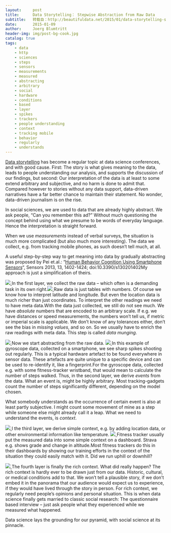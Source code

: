 ```yaml
---
layout:     post
title:      Data Storytelling： Stepwise Abstraction from Raw Data
subtitle:   转载自：http://beautifuldata.net/2015/01/data-storytelling-stepwise-abstraction-from-raw-data/
date:       2015-01-09
author:     Joerg Blumtritt
header-img: img/post-bg-cook.jpg
catalog: true
tags:
    - data
    - http
    - sciences
    - steps
    - sensors
    - measurements
    - measured
    - abstracting
    - arbitrary
    - social
    - hardware
    - conditions
    - based
    - layer
    - spikes
    - trackers
    - people understanding
    - context
    - tracking mobile
    - behavior
    - regularly
    - understands
---
```


[Data storytelling](http://datarella.com/data-stories-from-facts-to-fiction) has become a regular topic at data science conferences, and with good cause. First: The story is what gives meaning to the data, leads to people understanding our analysis, and supports the discussion of our findings, but second: Our interpretation of the data is at least to some extend arbitrary and subjective, and no harm is done to admit that. Compared however to stories without any data support, data-driven narratives have a far better chance to maintain their statement. No wonder, data-driven journalism is on the rise.

In social sciences, we are used to data that are already highly abstract. We ask people, “Can you remember this ad?” Without much questioning the concept behind using what we presume to be words of everyday language. Hence the interpretation is straight forward.

When we use *measurements* instead of verbal surveys, the situation is much more complicated (but also much more interesting). The data we collect, e.g. from tracking mobile phones, as such doesn’t tell much, at all.

A useful step-by-step way to get meaning into data by gradually abstracting was proposed by Pei et.al.: “[Human Behavior Cognition Using Smartphone Sensors](http://www.mdpi.com/1424-8220/13/2/1402)“, Sensors 2013, 13, 1402-1424; doi:10.3390/s130201402My approach is just a simplification of theirs.

[![](http://beautifuldata.net/wp-content/uploads/2015/01/pyramid2-150x150.png)
](http://beautifuldata.net/wp-content/uploads/2015/01/pyramid2.png)In the first layer, we collect the raw data – which often is a demanding task in its own right.[![](http://beautifuldata.net/wp-content/uploads/2015/01/rawdata-300x169.png)
](http://beautifuldata.net/wp-content/uploads/2015/01/rawdata.png)Raw data is just tables with numbers. Of course we know how to interpret latitude and longitude. But even the location data is much richer than just coordinates. To interpret the other readings we need to have meta data.With the data just collected, we still do not see much. We have *absolute* numbers that are encoded to an arbitrary scale. If e.g. we have distances or speed measurements, the numbers won’t tell us, if metric or imperial scale is applicable. We don’t know of any tolerances either, don’t see the bias in *missing values*, and so on. So we usually have to enrich the raw readings with meta data. This step is called *data munging*.

[![](http://beautifuldata.net/wp-content/uploads/2015/01/pyramid3-150x150.png)
](http://beautifuldata.net/wp-content/uploads/2015/01/pyramid3.png)Now we start abstracting from the raw data. [![](http://beautifuldata.net/wp-content/uploads/2015/01/fingerprint-300x300.jpg)
](http://beautifuldata.net/wp-content/uploads/2015/01/fingerprint.jpg)In this example of gyroscope data, collected on a smartphone, we see sharp spikes shooting out regularly. This is a typical hardware artefact to be found everywhere in sensor data. These artefacts are quite unique to a specific device and can be used to re-identify it, like a fingerprint.For the gyroscope data, collected e.g. with some fitness-tracker wristband, that would mean to calculate the number of steps walked. Thus, in the second layer, we derive *events* from the data. What an event is, might be highly arbitrary. Most tracking-gadgets count the number of steps significantly different, depending on the model chosen.

What somebody understands as the occurrence of certain event is also at least partly subjective. I might count some movement of mine as a step while someone else might already call it a leap. What we need to understand the events, is *context*.

[![](http://beautifuldata.net/wp-content/uploads/2015/01/pyramid4-150x150.png)
](http://beautifuldata.net/wp-content/uploads/2015/01/pyramid4.png)I the third layer, we derive simple context, e.g. by adding location data, or other environmental information like temperature. [![](http://beautifuldata.net/wp-content/uploads/2015/01/Selection_230-300x203.png)
](http://beautifuldata.net/wp-content/uploads/2015/01/Selection_230.png)Fitness tracker usually put the measured data into some simple context on a dashboard. Strava e.g. shows grade and change in altitude.Most fitness trackers do this in their dashboards by showing our training efforts in the context of the situation they could easily match with it. Did we run uphill or downhill?

[![](http://beautifuldata.net/wp-content/uploads/2015/01/pyramid5-150x150.png)
](http://beautifuldata.net/wp-content/uploads/2015/01/pyramid5.png)The fourth layer is finally the rich context. What did really happen? The rich context is hardly ever to be drawn just from our data. Historic, cultural, or medical conditions add to that. We won’t tell a plausible story, if we don’t embed it in the panorama that our audience would expect us to experience, if they would have lived through the story in person. For rich context, we regularly need people’s opinions and personal situation. This is when data science finally gets married to classic social research: The questionnaire based interview – just ask people what they experienced while we measured what happened.

Data science lays the grounding for our pyramid, with social science at its pinnacle.
